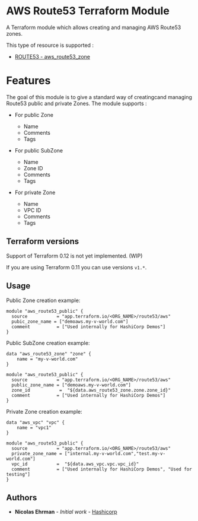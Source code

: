 # AWS Route53 Terraform Module 

A Terraform module which allows creating and managing AWS Route53 zones.

This type of resource is supported :
- [ROUTE53 - aws_route53_zone](https://www.terraform.io/docs/providers/aws/r/route53_zone.html)

# Features

The goal of this module is to give a standard way of creatingcand managing Route53 public and private Zones.
The module supports :

* For public Zone
    - Name
    - Comments
    - Tags

* For public SubZone
    - Name
    - Zone ID
    - Comments
    - Tags

* For private Zone
    - Name
    - VPC ID
    - Comments
    - Tags

## Terraform versions

Support of Terraform 0.12 is not yet implemented. (WIP)

If you are using Terraform 0.11 you can use versions `v1.*`.

## Usage

Public Zone creation example: 

```hcl
module "aws_route53_public" {
  source           = "app.terraform.io/<ORG_NAME>/route53/aws"
  pubic_zone_name = ["demoaws.my-v-world.com"]
  comment          = ["Used internally for HashiCorp Demos"]
}
```

Public SubZone creation example: 

```hcl
data "aws_route53_zone" "zone" {
    name = "my-v-world.com"
}

module "aws_route53_public" {
  source           = "app.terraform.io/<ORG_NAME>/route53/aws"
  public_zone_name = ["demoaws.my-v-world.com"]
  zone_id           =  "${data.aws_route53_zone.zone.zone_id}"
  comment          = ["Used internally for HashiCorp Demos"]
}
```

Private Zone creation example: 

```hcl
data "aws_vpc" "vpc" {
    name = "vpc1"
}

module "aws_route53_public" {
  source           = "app.terraform.io/<ORG_NAME>/route53/aws"
  private_zone_name = ["internal.my-v-world.com","test.my-v-world.com"]
  vpc_id           =  "${data.aws_vpc.vpc.vpc_id}"
  comment          = ["Used internally for HashiCorp Demos", "Used for testing"]
}
```

## Authors

* **Nicolas Ehrman** - *Initial work* - [Hashicorp](https://www.hashicorp.com)



